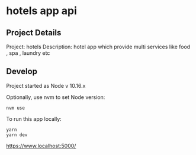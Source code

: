 # hotels app api

## Project Details

Project: hotels
Description: hotel app which provide multi services like food , spa , laundry etc


## Develop

Project started as Node v 10.16.x

Optionally, use nvm to set Node version:

```
nvm use
```

To run this app locally:

```
yarn
yarn dev

```

https://www.localhost:5000/


